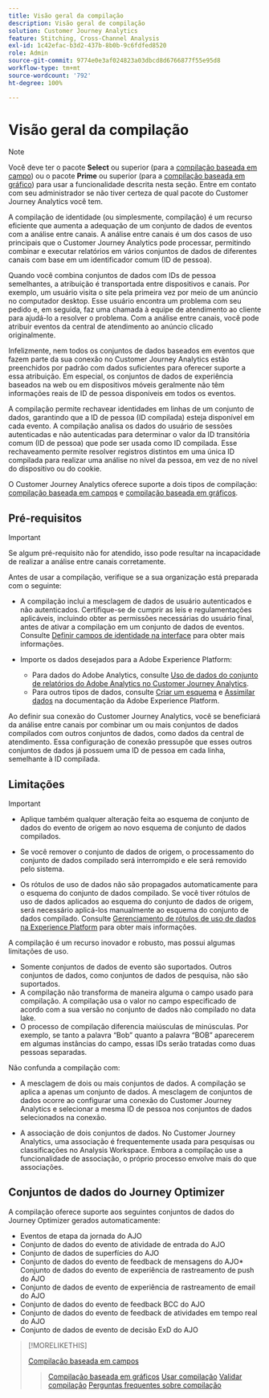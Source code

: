 ```yaml
---
title: Visão geral da compilação
description: Visão geral de compilação
solution: Customer Journey Analytics
feature: Stitching, Cross-Channel Analysis
exl-id: 1c42efac-b3d2-437b-8b0b-9c6fdfed8520
role: Admin
source-git-commit: 9774e0e3af024823a03dbcd8d6766877f55e95d8
workflow-type: tm+mt
source-wordcount: '792'
ht-degree: 100%

---
```


# Visão geral da compilação

>[!NOTE]
>
>Você deve ter o pacote **Select** ou superior (para a [compilação baseada em campo](fbs.md)) ou o pacote **Prime** ou superior (para a [compilação baseada em gráfico](gbs.md)) para usar a funcionalidade descrita nesta seção. Entre em contato com seu administrador se não tiver certeza de qual pacote do Customer Journey Analytics você tem.

A compilação de identidade (ou simplesmente, compilação) é um recurso eficiente que aumenta a adequação de um conjunto de dados de eventos com a análise entre canais. A análise entre canais é um dos casos de uso principais que o Customer Journey Analytics pode processar, permitindo combinar e executar relatórios em vários conjuntos de dados de diferentes canais com base em um identificador comum (ID de pessoa).

Quando você combina conjuntos de dados com IDs de pessoa semelhantes, a atribuição é transportada entre dispositivos e canais. Por exemplo, um usuário visita o site pela primeira vez por meio de um anúncio no computador desktop. Esse usuário encontra um problema com seu pedido e, em seguida, faz uma chamada à equipe de atendimento ao cliente para ajudá-lo a resolver o problema. Com a análise entre canais, você pode atribuir eventos da central de atendimento ao anúncio clicado originalmente.

Infelizmente, nem todos os conjuntos de dados baseados em eventos que fazem parte da sua conexão no Customer Journey Analytics estão preenchidos por padrão com dados suficientes para oferecer suporte a essa atribuição. Em especial, os conjuntos de dados de experiência baseados na web ou em dispositivos móveis geralmente não têm informações reais de ID de pessoa disponíveis em todos os eventos.

A compilação permite rechavear identidades em linhas de um conjunto de dados, garantindo que a ID de pessoa (ID compilada) esteja disponível em cada evento. A compilação analisa os dados do usuário de sessões autenticadas e não autenticadas para determinar o valor da ID transitória comum (ID de pessoa) que pode ser usada como ID compilada. Esse rechaveamento permite resolver registros distintos em uma única ID compilada para realizar uma análise no nível da pessoa, em vez de no nível do dispositivo ou do cookie.

O Customer Journey Analytics oferece suporte a dois tipos de compilação: [compilação baseada em campos](fbs.md) e [compilação baseada em gráficos](gbs.md).

## Pré-requisitos

>[!IMPORTANT]
>
>Se algum pré-requisito não for atendido, isso pode resultar na incapacidade de realizar a análise entre canais corretamente.

Antes de usar a compilação, verifique se a sua organização está preparada com o seguinte:

- A compilação inclui a mesclagem de dados de usuário autenticados e não autenticados. Certifique-se de cumprir as leis e regulamentações aplicáveis, incluindo obter as permissões necessárias do usuário final, antes de ativar a compilação em um conjunto de dados de eventos. Consulte [Definir campos de identidade na interface](https://experienceleague.adobe.com/pt-br/docs/experience-platform/xdm/ui/fields/identity) para obter mais informações.

- Importe os dados desejados para a Adobe Experience Platform:

   - Para dados do Adobe Analytics, consulte [Uso de dados do conjunto de relatórios do Adobe Analytics no Customer Journey Analytics](/help/getting-started/aa-vs-cja/aa-data-in-cja.md).
   - Para outros tipos de dados, consulte [Criar um esquema](https://experienceleague.adobe.com/pt-br/docs/experience-platform/xdm/tutorials/create-schema-ui) e [Assimilar dados](https://experienceleague.adobe.com/pt-br/docs/experience-platform/ingestion/home) na documentação da Adobe Experience Platform.

Ao definir sua conexão do Customer Journey Analytics, você se beneficiará da análise entre canais por combinar um ou mais conjuntos de dados compilados com outros conjuntos de dados, como dados da central de atendimento. Essa configuração de conexão pressupõe que esses outros conjuntos de dados já possuem uma ID de pessoa em cada linha, semelhante à ID compilada.


## Limitações

>[!IMPORTANT]
>
>
>- Aplique também qualquer alteração feita ao esquema de conjunto de dados do evento de origem ao novo esquema de conjunto de dados compilados.
>
>- Se você remover o conjunto de dados de origem, o processamento do conjunto de dados compilado será interrompido e ele será removido pelo sistema.
>
>- Os rótulos de uso de dados não são propagados automaticamente para o esquema do conjunto de dados compilado. Se você tiver rótulos de uso de dados aplicados ao esquema do conjunto de dados de origem, será necessário aplicá-los manualmente ao esquema do conjunto de dados compilado. Consulte [Gerenciamento de rótulos de uso de dados na Experience Platform](https://experienceleague.adobe.com/pt-br/docs/experience-platform/data-governance/labels/overview) para obter mais informações.

A compilação é um recurso inovador e robusto, mas possui algumas limitações de uso.

- Somente conjuntos de dados de evento são suportados. Outros conjuntos de dados, como conjuntos de dados de pesquisa, não são suportados.
- A compilação não transforma de maneira alguma o campo usado para compilação. A compilação usa o valor no campo especificado de acordo com a sua versão no conjunto de dados não compilado no data lake.
- O processo de compilação diferencia maiúsculas de minúsculas. Por exemplo, se tanto a palavra “Bob” quanto a palavra “BOB” aparecerem em algumas instâncias do campo, essas IDs serão tratadas como duas pessoas separadas.

Não confunda a compilação com:

- A mesclagem de dois ou mais conjuntos de dados. A compilação se aplica a apenas um conjunto de dados. A mesclagem de conjuntos de dados ocorre ao configurar uma conexão do Customer Journey Analytics e selecionar a mesma ID de pessoa nos conjuntos de dados selecionados na conexão.

- A associação de dois conjuntos de dados. No Customer Journey Analytics, uma associação é frequentemente usada para pesquisas ou classificações no Analysis Workspace. Embora a compilação use a funcionalidade de associação, o próprio processo envolve mais do que associações.


## Conjuntos de dados do Journey Optimizer

A compilação oferece suporte aos seguintes conjuntos de dados do Journey Optimizer gerados automaticamente:

- Eventos de etapa da jornada do AJO
- Conjunto de dados do evento de atividade de entrada do AJO
- Conjunto de dados de superfícies do AJO
- Conjunto de dados do evento de feedback de mensagens do AJO* Conjunto de dados do evento de experiência de rastreamento de push do AJO
- Conjunto de dados de evento de experiência de rastreamento de email do AJO
- Conjunto de dados do evento de feedback BCC do AJO
- Conjunto de dados do evento de feedback de atividades em tempo real do AJO
- Conjunto de dados de evento de decisão ExD do AJO

>[!MORELIKETHIS]
>
>[Compilação baseada em campos](fbs.md)
>>[Compilação baseada em gráficos](gbs.md)
>>[Usar compilação](use-stitching.md)
>>[Validar compilação](validate.md)
>>[Perguntas frequentes sobre compilação](faq.md)


